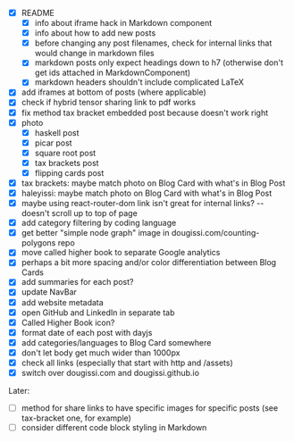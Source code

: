 * [x] README
  * [x] info about iframe hack in Markdown component
  * [x] info about how to add new posts
  * [x] before changing any post filenames, check for internal links that would change in markdown files
  * [x] markdown posts only expect headings down to h7 (otherwise don't get ids attached in MarkdownComponent)
  * [x] markdown headers shouldn't include complicated LaTeX
* [x] add iframes at bottom of posts (where applicable)
* [x] check if hybrid tensor sharing link to pdf works
* [x] fix method tax bracket embedded post because doesn't work right
* [x] photo
  * [x] haskell post
  * [x] picar post
  * [x] square root post
  * [x] tax brackets post
  * [x] flipping cards post
* [x] tax brackets: maybe match photo on Blog Card with what's in Blog Post
* [x] haleyissi: maybe match photo on Blog Card with what's in Blog Post
* [x] maybe using react-router-dom link isn't great for internal links? -- doesn't scroll up to top of page
* [x] add category filtering by coding language
* [x] get better "simple node graph" image in dougissi.com/counting-polygons repo
* [x] move called higher book to separate Google analytics
* [x] perhaps a bit more spacing and/or color differentiation between Blog Cards
* [x] add summaries for each post?
* [x] update NavBar
* [x] add website metadata
* [x] open GitHub and LinkedIn in separate tab
* [x] Called Higher Book icon?
* [x] format date of each post with dayjs
* [x] add categories/languages to Blog Card somewhere
* [x] don't let body get much wider than 1000px
* [x] check all links (especially that start with http and /assets)
* [x] switch over dougissi.com and dougissi.github.io

Later:
* [ ] method for share links to have specific images for specific posts (see tax-bracket one, for example)
* [ ] consider different code block styling in Markdown